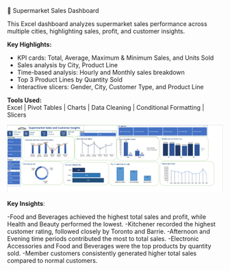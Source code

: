🛒 Supermarket Sales Dashboard

This Excel dashboard analyzes supermarket sales performance across multiple cities, highlighting sales, profit, and customer insights.

**Key Highlights:**
- KPI cards: Total, Average, Maximum & Minimum Sales, and Units Sold  
- Sales analysis by City, Product Line 
- Time-based analysis: Hourly and Monthly sales breakdown  
- Top 3 Product Lines by Quantity Sold  
- Interactive slicers: Gender, City, Customer Type, and Product Line

  
**Tools Used:**  
Excel | Pivot Tables | Charts | Data Cleaning | Conditional Formatting | Slicers

![Supermarket Dashboard](./Supermarket-Dashboard.png)


**Key Insights**:

-Food and Beverages achieved the highest total sales and profit, while Health and Beauty performed the lowest.
-Kitchener recorded the highest customer rating, followed closely by Toronto and Barrie.
-Afternoon and Evening time periods contributed the most to total sales.
-Electronic Accessories and Food and Beverages were the top products by quantity sold.
-Member customers consistently generated higher total sales compared to normal customers.
